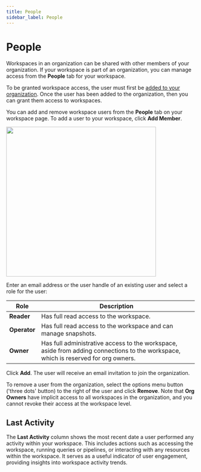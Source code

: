 ```yaml
---
title: People
sidebar_label: People
---
```


# People

Workspaces in an organization can be shared with other members of your
organization. If your workspace is part of an organization, you can manage access from the **People** tab for your workspace. 

To be granted workspace access, the user must first be [added to your organization](/pipes/docs/accounts/org/people).  Once the user has been added to the organization, then you can grant them access to workspaces.

You can add and remove workspace users from the **People** tab on your workspace
page. To add a user to your workspace, click **Add Member**. 

<img src="/images/docs/pipes/pipes_workspace_add_user.png" width="400pt"/>
<br />

Enter an email
address or the user handle of an existing user and select a role for the user:

| Role         | Description                                                                                                                       |
| ------------ | --------------------------------------------------------------------------------------------------------------------------------- |
| **Reader** | Has full read access to the workspace.                                                                                            |
| **Operator** | Has full read access to the workspace and can manage snapshots.                                                                   |
| **Owner** | Has full administrative access to the workspace, aside from adding connections to the workspace, which is reserved for org owners. |

Click **Add**. The user will receive an email invitation to join the
organization.

To remove a user from the organization, select the options menu button
('three dots' button) to the right of the user and click **Remove**.  Note that **Org Owners** have implicit
access to all workspaces in the organization, and you cannot revoke their access
at the workspace level.

## Last Activity

The **Last Activity** column shows the most recent date a user performed any activity within your workspace. This includes actions such as accessing the workspace, running queries or pipelines, or interacting with any resources within the workspace. It serves as a useful indicator of user engagement, providing insights into workspace activity trends.
